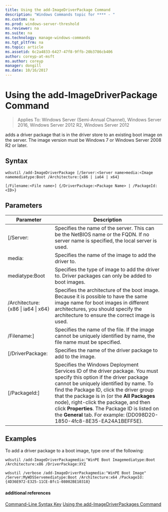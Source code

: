 ```yaml
---
title: Using the add-ImageDriverPackage Command
description: "Windows Commands topic for **** - "
ms.custom: na
ms.prod: windows-server-threshold
ms.reviewer: na
ms.suite: na
ms.technology: manage-windows-commands
ms.tgt_pltfrm: na
ms.topic: article
ms.assetid: 6c2a4833-6427-47f8-9ffb-20b3786cb406
author: coreyp-at-msft
ms.author: coreyp
manager: dongill
ms.date: 10/16/2017
---
```

# Using the add-ImageDriverPackage Command

>Applies To: Windows Server (Semi-Annual Channel), Windows Server 2016, Windows Server 2012 R2, Windows Server 2012

adds a driver package that is in the driver store to an existing boot image on the server. The image version must be Windows 7 or Windows Server 2008 R2 or later.
## Syntax
```
wdsutil /add-ImageDriverPackage [/Server:<Server name>media:<Image namemediatype:Boot /Architecture:{x86 | ia64 | x64} 
```
```
[/Filename:<File name>] {/DriverPackage:<Package Name> | /PackageId:<ID>}
```
## Parameters

|                 Parameter                  |                                                                                                                                                                                                            Description                                                                                                                                                                                                             |
|--------------------------------------------|------------------------------------------------------------------------------------------------------------------------------------------------------------------------------------------------------------------------------------------------------------------------------------------------------------------------------------------------------------------------------------------------------------------------------------|
|           [/Server:<Server name>           |                                                                                                                                               Specifies the name of the server. This can be the NetBIOS name or the FQDN. If no server name is specified, the local server is used.                                                                                                                                                |
|             media:<Image name>             |                                                                                                                                                                                       Specifies the name of the image to add the driver to.                                                                                                                                                                                        |
|               mediatype:Boot               |                                                                                                                                                                Specifies the type of image to add the driver to. Driver packages can only be added to boot images.                                                                                                                                                                 |
| /Architecture:{x86 &#124; ia64 &#124; x64} |                                                                                                       Specifies the architecture of the boot image. Because it is possible to have the same image name for boot images in different architectures, you should specify the architecture to ensure the correct image is used.                                                                                                        |
|           /Filename:<File name>]           |                                                                                                                                                        Specifies the name of the file. If the image cannot be uniquely identified by name, the file name must be specified.                                                                                                                                                        |
|           [/DriverPackage:<Name>           |                                                                                                                                                                                   Specifies the name of the driver package to add to the image.                                                                                                                                                                                    |
|             [/PackageId:<ID>]              | Specifies the Windows Deployment Services ID of the driver package. You must specify this option if the driver package cannot be uniquely identified by name. To find the Package ID, click the driver group that the package is in (or the **All Packages** node), right-click the package, and then click **Properties**. The Package ID is listed on the **General** tab. For example:  {DD098D20-1850-4fc8-8E35-EA24A1BEFF5E}. |

## <a name="BKMK_examples"></a>Examples
To add a driver package to a boot image, type one of the following:
```
wdsutil /add-ImageDriverPackagmedia:"WinPE Boot Imagemediatype:Boot /Architecture:x86 /DriverPackage:XYZ
```
```
wdsutil /verbose /add-ImageDriverPackagmedia:"WinPE Boot Image" /Server:MyWDSServemediatype:Boot /Architecture:x64 /PackageId:{4D36E972-E325-11CE-Bfc1-08002BE10318}
```
#### additional references
[Command-Line Syntax Key](command-line-syntax-key.md)
[Using the add-ImageDriverPackages Command](using-the-add-imagedriverpackages-command.md)
